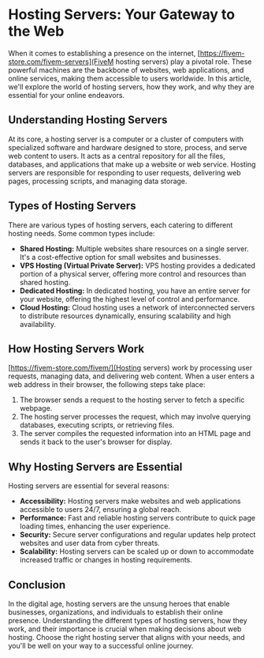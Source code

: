 # Hosting Servers: Your Gateway to the Web

When it comes to establishing a presence on the internet, [https://fivem-store.com/fivem-servers](FiveM hosting servers) play a pivotal role. These powerful machines are the backbone of websites, web applications, and online services, making them accessible to users worldwide. In this article, we'll explore the world of hosting servers, how they work, and why they are essential for your online endeavors.

## Understanding Hosting Servers

At its core, a hosting server is a computer or a cluster of computers with specialized software and hardware designed to store, process, and serve web content to users. It acts as a central repository for all the files, databases, and applications that make up a website or web service. Hosting servers are responsible for responding to user requests, delivering web pages, processing scripts, and managing data storage.

## Types of Hosting Servers

There are various types of hosting servers, each catering to different hosting needs. Some common types include:

- **Shared Hosting:** Multiple websites share resources on a single server. It's a cost-effective option for small websites and businesses.
- **VPS Hosting (Virtual Private Server):** VPS hosting provides a dedicated portion of a physical server, offering more control and resources than shared hosting.
- **Dedicated Hosting:** In dedicated hosting, you have an entire server for your website, offering the highest level of control and performance.
- **Cloud Hosting:** Cloud hosting uses a network of interconnected servers to distribute resources dynamically, ensuring scalability and high availability.

## How Hosting Servers Work

[https://fivem-store.com/fivem/](Hosting servers) work by processing user requests, managing data, and delivering web content. When a user enters a web address in their browser, the following steps take place:

1. The browser sends a request to the hosting server to fetch a specific webpage.
2. The hosting server processes the request, which may involve querying databases, executing scripts, or retrieving files.
3. The server compiles the requested information into an HTML page and sends it back to the user's browser for display.

## Why Hosting Servers are Essential

Hosting servers are essential for several reasons:

- **Accessibility:** Hosting servers make websites and web applications accessible to users 24/7, ensuring a global reach.
- **Performance:** Fast and reliable hosting servers contribute to quick page loading times, enhancing the user experience.
- **Security:** Secure server configurations and regular updates help protect websites and user data from cyber threats.
- **Scalability:** Hosting servers can be scaled up or down to accommodate increased traffic or changes in hosting requirements.

## Conclusion

In the digital age, hosting servers are the unsung heroes that enable businesses, organizations, and individuals to establish their online presence. Understanding the different types of hosting servers, how they work, and their importance is crucial when making decisions about web hosting. Choose the right hosting server that aligns with your needs, and you'll be well on your way to a successful online journey.
